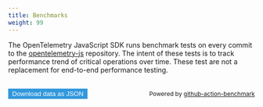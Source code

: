 ```yaml
---
title: Benchmarks
weight: 99
---
```


 <style>

    main {
      margin: 8px;
      width: 100%;
      display: flex;
      flex-direction: column;
    }

    button {
      color: #fff;
      background-color: #3298dc;
      border-color: transparent;
      cursor: pointer;
      text-align: center;
    }

    button:hover {
      background-color: #2793da;
      flex: none;
    }

    .spacer {
      flex: auto;
    }

    .small {
      font-size: 0.75rem;
    }

    footer {
      margin-top: 16px;
      display: flex;
      align-items: center;
    }

    .benchmark-set {
      margin: 8px 0;
      width: 100%;
      display: flex;
      flex-direction: column;
    }

    .benchmark-title {
      font-size: 3rem;
      font-weight: 600;
      word-break: break-word;
      text-align: center;
    }

    .benchmark-graphs {
      display: flex;
      flex-direction: column;
      justify-content: space-around;
      align-items: center;
      flex-wrap: wrap;
      width: 100%;
    }

    .benchmark-chart {
      max-width: 1000px;
    }

    div.container {
      max-width: 1012px;
      margin-right: auto;
      margin-left: auto;
    }
  </style>

The OpenTelemetry JavaScript SDK runs benchmark tests on every commit to the
[opentelemetry-js](https://github.com/open-telemetry/opentelemetry-js/)
repository. The intent of these tests is to track performance trend of critical
operations over time. These test are not a replacement for end-to-end
performance testing.

  <div class="container">
    <main id="main"></main>
  </div>

  <footer>
    <button id="dl-button">Download data as JSON</button>
    <div class="spacer"></div>
    <div class="small">Powered by <a rel="noopener"
        href="https://github.com/marketplace/actions/continuous-benchmark">github-action-benchmark</a></div>
  </footer>

  <script src="https://cdn.jsdelivr.net/npm/chart.js@2.9.2/dist/Chart.min.js"></script>
  <script src="https://open-telemetry.github.io/opentelemetry-js/benchmarks/data.js"></script>
  <script id="main-script">
    'use strict';
    (function() {
      const COLORS = [
        "#48aaf9",
        "#8a3ef2",
        "#78eeda",
        "#d78000",
        "#1248b3",
        "#97dbfc",
        "#006174",
        "#00b6b6",
        "#854200",
        "#f3c8ad",
        "#410472",
      ];

      function init() {
        function collectBenchesPerTestCase(entries) {
          const map = new Map();
          for (const entry of entries) {
            const {commit, date, tool, benches} = entry;
            for (const bench of benches) {
              const result = { commit, date, tool, bench };
              const arr = map.get(bench.name);
              if (arr === undefined) {
                map.set(bench.name, [result]);
              } else {
                arr.push(result);
              }
            }
          }
          return map;
        }

        const data = window.BENCHMARK_DATA;

        // Render footer
        document.getElementById('dl-button').onclick = () => {
          const dataUrl = 'data:,' + JSON.stringify(data, null, 2);
          const a = document.createElement('a');
          a.href = dataUrl;
          a.download = 'benchmark_data.json';
          a.click();
        };

        // Prepare data points for charts
        return Object.keys(data.entries).map(name => ({
          name,
          dataSet: collectBenchesPerTestCase(data.entries[name]),
        }));
      }

      function renderAllChars(dataSets) {

        function renderGraph(parent, name, dataset) {
          const chartTitle = document.createElement('h3');
          chartTitle.textContent = name;
          parent.append(chartTitle);

          const canvas = document.createElement('canvas');
          canvas.className = 'benchmark-chart';
          parent.appendChild(canvas);

          const color = COLORS[0];
          const data = {
            labels: dataset.map(d => d.commit.id.slice(0, 7)),
            datasets: [
              {
                label: name,
                data: dataset.map(d => d.bench.value),
                borderColor: color,
                backgroundColor: color + '60', // Add alpha for #rrggbbaa,
                fill: false
              }
            ],
          };
          const options = {
            scales: {
              xAxes: [
                {
                  scaleLabel: {
                    display: true,
                    labelString: 'commit',
                  },
                }
              ],
              yAxes: [
                {
                  scaleLabel: {
                    display: true,
                    labelString: dataset.length > 0 ? dataset[0].bench.unit : '',
                  },
                  ticks: {
                    beginAtZero: true,
                  }
                }
              ],
            },
            tooltips: {
              callbacks: {
                afterTitle: items => {
                  const {index} = items[0];
                  const data = dataset[index];
                  return '\n' + data.commit.message + '\n\n' + data.commit.timestamp + ' committed by @' + data.commit.committer.username + '\n';
                },
                label: item => {
                  let label = item.value;
                  const { range, unit } = dataset[item.index].bench;
                  label += ' ' + unit;
                  if (range) {
                    label += ' (' + range + ')';
                  }
                  return label;
                },
                afterLabel: item => {
                  const { extra } = dataset[item.index].bench;
                  return extra ? '\n' + extra : '';
                }
              }
            },
            onClick: (_mouseEvent, activeElems) => {
              if (activeElems.length === 0) {
                return;
              }
              // XXX: Undocumented. How can we know the index?
              const index = activeElems[0]._index;
              const url = dataset[index].commit.url;
              window.open(url, '_blank');
            },
          };

          new Chart(canvas, {
            type: 'line',
            data,
            options,
          });
        }

        function renderBenchSet(name, benchSet, main) {
          const setElem = document.createElement('div');
          setElem.className = 'benchmark-set';
          main.appendChild(setElem);

          const graphsElem = document.createElement('div');
          graphsElem.className = 'benchmark-graphs';
          setElem.appendChild(graphsElem);

          for (const [benchName, benches] of benchSet.entries()) {
            renderGraph(graphsElem, benchName, benches)
          }
        }

        const main = document.getElementById('main');
        for (const {name, dataSet} of dataSets) {
          renderBenchSet(name, dataSet, main);
        }
      }

      renderAllChars(init()); // Start
    })();
  </script>
